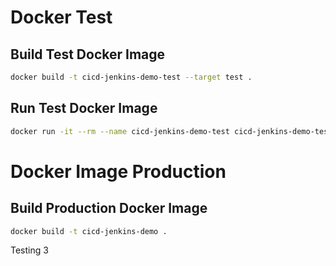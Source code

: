 # Docker Test

## Build Test Docker Image
```bash
docker build -t cicd-jenkins-demo-test --target test .
```

## Run Test Docker Image
```bash
docker run -it --rm --name cicd-jenkins-demo-test cicd-jenkins-demo-test
```

# Docker Image Production

## Build Production Docker Image
```bash
docker build -t cicd-jenkins-demo .
```

Testing 3
